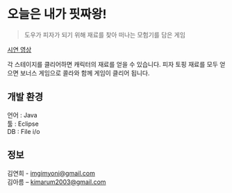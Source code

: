 # 오늘은 내가 핏짜왕!
> 도우가 피자가 되기 위해 재료를 찾아 떠나는 모험기를 담은 게임

[시연 영상](https://youtu.be/IYWNC6syW1w)

<!-- [![NPM Version][npm-image]][npm-url]
[![Build Status][travis-image]][travis-url]
[![Downloads Stats][npm-downloads]][npm-url] -->

각 스테이지를 클리어하면 캐릭터의 재료를 얻을 수 있습니다.
피자 토핑 재료를 모두 얻으면 보너스 게임으로 콜라와 함께 게임이 클리어 됩니다.

## 개발 환경
언어 : Java<br>
툴 : Eclipse<br>
DB : File i/o

## 정보

김연희 - imgimyoni@gmail.com <br>
김아름 – kimarum2003@gmail.com<br>
